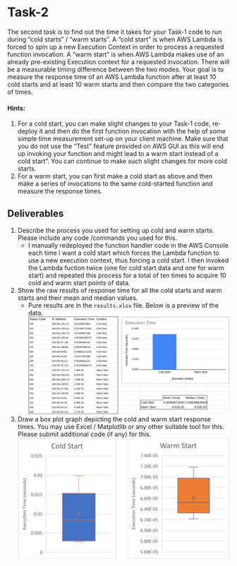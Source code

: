 # Task-2
The second task is to find out the time it takes for your Task-1 code to run during “cold starts” / “warm starts”. A “cold start” is when AWS Lambda is forced to spin up a new Execution Context in order to process a requested function invocation. A “warm start” is when AWS Lambda makes use of an already pre-existing Execution context for a requested invocation. There will be a measurable timing difference between the two modes. Your goal is to measure the response time of an AWS Lambda function after at least 10 cold starts and at least 10 warm starts and then compare the two categories of times.

#### Hints:
1. For a cold start, you can make slight changes to your Task-1 code, re-deploy it and then do the first function invocation with the help of some simple time measurement set-up on your client machine. Make sure that you do not use the “Test” feature provided on AWS GUI as this will end up invoking your function and might lead to a warm start instead of a cold start”. You can continue to make such slight changes for more cold starts.
2. For a warm start, you can first make a cold start as above and then make a series of invocations to the same cold-started function and measure the response times. 

## Deliverables
1. Describe the process you used for setting up cold and warm starts. Please include any code /commands you used for this.
    - I manually redeployed the function handler code in the AWS Console each time I want a cold start which forces the Lambda function to use a new execution context, thus forcing a cold start. I then invoked the Lambda fuction twice (one for cold start data and one for warm start) and repeated this process for a total of ten times to acquire 10 cold and warm start points of data.
2. Show the raw results of response time for all the cold starts and warm starts and their mean and median values.
    - Pure results are in the `results.xlsx` file. Below is a preview of the data.
    ![Data Preview](results.png)
3. Draw a box plot graph depicting the cold and warm start response times. You may use Excel / Matplotlib or any other suitable tool for this. Please submit additional code (if any) for this. 
    ![Box Plot](results_box.png)
